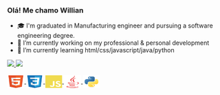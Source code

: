 ### Olá! Me chamo Willian 

- 🎓 I'm graduated in Manufacturing engineer and pursuing a software engineering degree.
- 🔭 I’m currently working on my professional & personal development 
- 🌱 I’m currently learning html/css/javascript/java/python

<div>
  <a href = "https://beacons.ai/rafaballerini">
  <img height="180em" src="https://github-readme-stats.vercel.app/api?username=willguto&show_icons=true&theme=nightowl&include_all_commits=true&count_private=true"/>
  <img height="180em" src="https://github-readme-stats.vercel.app/api/top-langs/?username=willguto&layout=compact&langs_count=16&theme=nightowl"/>
</div>
  
  
<div style="display: inline_block"><br>
  <img align="center" alt="willguto-HTML" height="30" width="40" src="https://raw.githubusercontent.com/devicons/devicon/master/icons/html5/html5-original.svg">
  <img align="center" alt="willguto-CSS" height="30" width="40" src="https://raw.githubusercontent.com/devicons/devicon/master/icons/css3/css3-original.svg">
    <img align="center" alt="willguto-Js" height="30" width="40" src="https://raw.githubusercontent.com/devicons/devicon/master/icons/javascript/javascript-plain.svg">
    <img align="center" alt="willguto-Js" height="30" width="40" src="https://raw.githubusercontent.com/devicons/devicon/master/icons/java/java-plain.svg">
  <img align="center" alt="willguto-Python" height="30" width="40" src="https://raw.githubusercontent.com/devicons/devicon/master/icons/python/python-original.svg">
</div>
  
  
 
 
